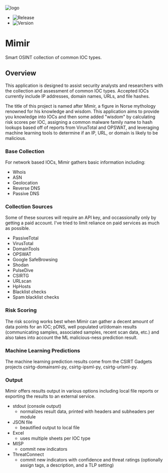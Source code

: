 ![logo](https://github.com/deadbits/mimir/raw/master/mimir/data/extra/logo/mimir-logo.png "Mimir")  
- ![Release](https://img.shields.io/badge/Release-Beta-blue.svg)
- ![Version](https://img.shields.io/badge/Version-v1.0.1--beta-orange.svg)


# Mimir
Smart OSINT collection of common IOC types.

## Overview
This application is designed to assist security analysts and researchers with the collection and assessment of common IOC types. Accepted IOCs currently include IP addresses, domain names, URLs, and file hashes.

The title of this project is named after Mimir, a figure in Norse mythology renowned for his knowledge and wisdom. This application aims to provide you knowledge into IOCs and then some added "wisdom" by calculating risk scores per IOC, assigning a common malware family name to hash lookups based off of reports from VirusTotal and OPSWAT, and leveraging machine learning tools to determine if an IP, URL, or domain is likely to be malicious.

### Base Collection
For network based IOCs, Mimir gathers basic information including:

* Whois
* ASN
* Geolocation
* Reverse DNS
* Passive DNS

### Collection Sources
Some of these sources will require an API key, and occassionally only by getting a paid account. I've tried to limit reliance on paid services as much as possible.

* PassiveTotal
* VirusTotal
* DomainTools
* OPSWAT
* Google SafeBrowsing
* Shodan
* PulseDive
* CSIRTG
* URLscan
* HpHosts
* Blacklist checks
* Spam blacklist checks

### Risk Scoring
The risk scoring works best when Mimir can gather a decent amount of data points for an IOC; pDNS, well populated url/domain results (communicating samples, associated samples, recent scan data, etc.) and also takes into account the ML malicious-ness prediction result. 

### Machine Learning Predictions
The machine learning prediction results come from the CSIRT Gadgets projects csirtg-domainsml-py, csirtg-ipsml-py, csirtg-urlsml-py.

### Output
Mimir offers results output in various options including local file reports or exporting the results to an external service.

* stdout (console output)
    * normalizes result data, printed with headers and subheaders per module
* JSON file
    * beautified output to local file
* Excel
    * uses multiple sheets per IOC type
* MISP
    * commit new indicators
* ThreatConnect
    * commit new indicators with confidence and threat ratings (optionally assign tags, a description, and a TLP setting)

